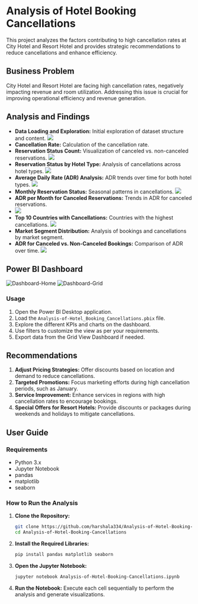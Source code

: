 # Analysis of Hotel Booking Cancellations

This project analyzes the factors contributing to high cancellation rates at City Hotel and Resort Hotel and provides strategic recommendations to reduce cancellations and enhance efficiency.

## Business Problem

City Hotel and Resort Hotel are facing high cancellation rates, negatively impacting revenue and room utilization. Addressing this issue is crucial for improving operational efficiency and revenue generation.

## Analysis and Findings

- **Data Loading and Exploration:** Initial exploration of dataset structure and content.
  ![](Images/Data.png)
- **Cancellation Rate:** Calculation of the cancellation rate.
- **Reservation Status Count:** Visualization of canceled vs. non-canceled reservations.
  ![](Images/reservation_status_count.png)
- **Reservation Status by Hotel Type:** Analysis of cancellations across hotel types.
  ![](Images/res_status_in_diff_hotels.png)
- **Average Daily Rate (ADR) Analysis:** ADR trends over time for both hotel types.
  ![](Images/adr.png)
- **Monthly Reservation Status:** Seasonal patterns in cancellations.
  ![](Images/res_status_per_month.png)
- **ADR per Month for Canceled Reservations:** Trends in ADR for canceled reservations.
- ![](Images/adr_per_month.png)
- **Top 10 Countries with Cancellations:** Countries with the highest cancellations.
  ![](Images/res_cancelled_top_ten.png)
- **Market Segment Distribution:** Analysis of bookings and cancellations by market segment.
- **ADR for Canceled vs. Non-Canceled Bookings:** Comparison of ADR over time.
 ![](Images/adr1.png) 

## Power BI Dashboard
![Dashboard-Home](Images/Dashboard-Home.png)
![Dashboard-Grid](Images/Dashboard-Grid.png)

### Usage
1. Open the Power BI Desktop application.
2. Load the `Analysis-of-Hotel_Booking_Cancellations.pbix` file.
3. Explore the different KPIs and charts on the dashboard.
4. Use filters to customize the view as per your requirements.
5. Export data from the Grid View Dashboard if needed.


## Recommendations

1. **Adjust Pricing Strategies:** Offer discounts based on location and demand to reduce cancellations.
2. **Targeted Promotions:** Focus marketing efforts during high cancellation periods, such as January.
3. **Service Improvement:** Enhance services in regions with high cancellation rates to encourage bookings.
4. **Special Offers for Resort Hotels:** Provide discounts or packages during weekends and holidays to mitigate cancellations.

## User Guide

### Requirements

- Python 3.x
- Jupyter Notebook
- pandas
- matplotlib
- seaborn

### How to Run the Analysis

1. **Clone the Repository:**
   ```sh
   git clone https://github.com/harshala334/Analysis-of-Hotel-Booking-Cancellations.git
   cd Analysis-of-Hotel-Booking-Cancellations

2. **Install the Required Libraries:**
   ```sh
   pip install pandas matplotlib seaborn

3. **Open the Jupyter Notebook:**
   ```sh
   jupyter notebook Analysis-of-Hotel-Booking-Cancellations.ipynb
4. **Run the Notebook:**
   Execute each cell sequentially to perform the analysis and generate visualizations.   
      
